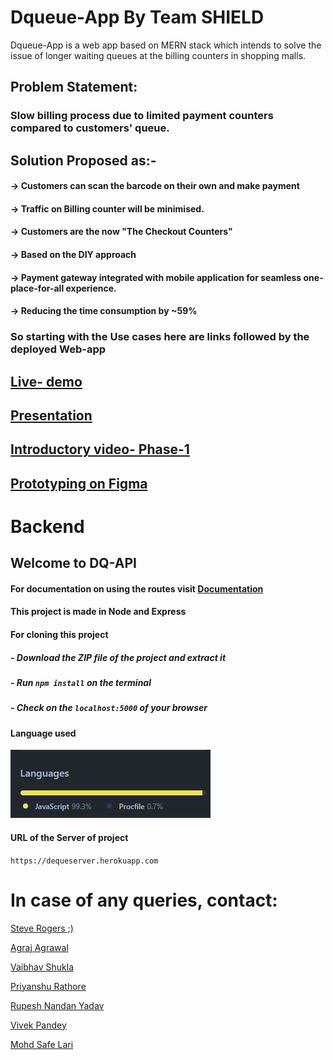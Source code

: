 # Dqueue-App By Team SHIELD 
Dqueue-App is a web app based on MERN stack which intends to solve the issue of longer waiting queues at the billing counters in shopping malls.

## Problem Statement:

### Slow billing process due to limited payment counters compared to customers' queue.

## Solution Proposed as:-

#### -> Customers can scan the barcode on their own and make payment
#### -> Traffic on Billing counter will be minimised.
#### -> Customers are the now "The Checkout Counters"
#### -> Based on the DIY approach
#### -> Payment gateway integrated with mobile application for seamless one-place-for-all experience.
#### -> Reducing the time consumption by ~59%

### So starting with the Use cases here are links followed by the deployed Web-app
## [Live- demo](https://d-queue.herokuapp.com/)
## [Presentation](https://drive.google.com/file/d/184Pq3uG9BEBGNsGoP0SkSW82reiL4CSm/view)
## [Introductory video- Phase-1](https://www.youtube.com/watch?v=de2SLObCJwU)
## [Prototyping on Figma](https://www.figma.com/file/iODgMuckYLtuDI2fbMPcmy/Bar-Code-Scan-App-(Community)?node-id=0%3A1)


# Backend

## Welcome to DQ-API

#### For documentation on using the routes visit [Documentation](https://dequeserver.herokuapp.com/api-docs/)

#### This project is made in Node and Express

#### For cloning this project
##### - Download the ZIP file of the project and extract it
##### - Run ```npm install``` on the terminal
##### - Check on the ```localhost:5000``` of your browser

#### Language used
![](languages.png)


#### URL of the Server of project
```https://dequeserver.herokuapp.com```

# In case of any queries, contact:

[Steve Rogers ;)](https://github.com/shashank-taliwal)

[Agraj Agrawal](https://github.com/agrajagrawal)

[Vaibhav Shukla](https://github.com/raxvab)

[Priyanshu Rathore](https://github.com/priyanshu-r19)

[Rupesh Nandan Yadav](https://github.com/rnyadav3)

[Vivek Pandey](https://github.com/vivek433)

[Mohd Safe Lari](https://github.com/saif9972)

